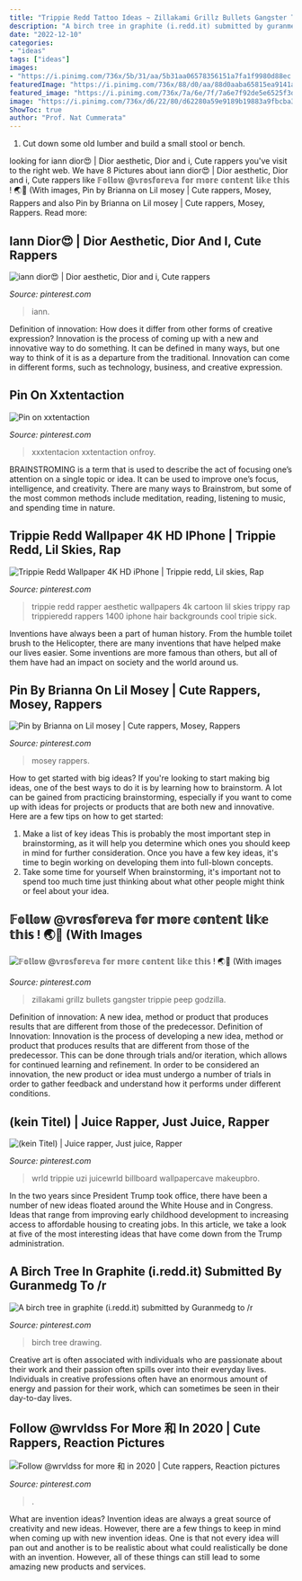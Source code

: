 ```yaml
---
title: "Trippie Redd Tattoo Ideas ~ Zillakami Grillz Bullets Gangster Trippie Peep Godzilla"
description: "A birch tree in graphite (i.redd.it) submitted by guranmedg to /r"
date: "2022-12-10"
categories:
- "ideas"
tags: ["ideas"]
images:
- "https://i.pinimg.com/736x/5b/31/aa/5b31aa06578356151a7fa1f9980d88ec.jpg"
featuredImage: "https://i.pinimg.com/736x/88/d0/aa/88d0aaba65815ea9141ac3d6eb1591ac.jpg"
featured_image: "https://i.pinimg.com/736x/7a/6e/7f/7a6e7f92de5e6525f3dc14ce7abeeb09.jpg"
image: "https://i.pinimg.com/736x/d6/22/80/d62280a59e9189b19883a9fbcba3a4b6.jpg"
ShowToc: true
author: "Prof. Nat Cummerata"
---
```



1. Cut down some old lumber and build a small stool or bench.

	

		
looking for iann dior😍 | Dior aesthetic, Dior and i, Cute rappers you've visit to the right web. We have 8 Pictures about iann dior😍 | Dior aesthetic, Dior and i, Cute rappers like 𝔽𝕠𝕝𝕝𝕠𝕨 @𝕧𝕣𝕠𝕤𝕗𝕠𝕣𝕖𝕧𝕒 𝕗𝕠𝕣 𝕞𝕠𝕣𝕖 𝕔𝕠𝕟𝕥𝕖𝕟𝕥 𝕝𝕚𝕜𝕖 𝕥𝕙𝕚𝕤 ! 🌏🖤 (With images, Pin by Brianna on Lil mosey | Cute rappers, Mosey, Rappers and also Pin by Brianna on Lil mosey | Cute rappers, Mosey, Rappers. Read more:
		
    
## Iann Dior😍 | Dior Aesthetic, Dior And I, Cute Rappers

<img loading=lazy src="https://i.pinimg.com/736x/b2/11/b0/b211b0c3cba7c443c71e0dd3fd9036d4.jpg" onerror="this.onerror=null;this.src='https://tse4.mm.bing.net/th?id=OIP.eWwvgZfhdhxG-POl6gYxwAHaJN&amp;pid=15.1';" alt="iann dior😍 | Dior aesthetic, Dior and i, Cute rappers">

_Source: pinterest.com_

>iann. 

	

Definition of innovation: How does it differ from other forms of creative expression?
Innovation is the process of coming up with a new and innovative way to do something. It can be defined in many ways, but one way to think of it is as a departure from the traditional. Innovation can come in different forms, such as technology, business, and creative expression.

    
## Pin On Xxtentaction

<img loading=lazy src="https://i.pinimg.com/736x/a4/f1/14/a4f11402460d519ce9b7da4daf94dcda.jpg" onerror="this.onerror=null;this.src='https://tse2.mm.bing.net/th?id=OIP.u6R3bPofH-3ti-LlI7mA0QHaNJ&amp;pid=15.1';" alt="Pin on xxtentaction">

_Source: pinterest.com_

>xxxtentacion xxtentaction onfroy. 

	

BRAINSTROMING is a term that is used to describe the act of focusing one’s attention on a single topic or idea. It can be used to improve one’s focus, intelligence, and creativity. There are many ways to Brainstrom, but some of the most common methods include meditation, reading, listening to music, and spending time in nature.

    
## Trippie Redd Wallpaper 4K HD IPhone | Trippie Redd, Lil Skies, Rap

<img loading=lazy src="https://i.pinimg.com/originals/2e/1b/27/2e1b2709c59d324cee57a9a0f659e6e9.jpg" onerror="this.onerror=null;this.src='https://tse1.mm.bing.net/th?id=OIP.qfWRXZX2flrcYH2nfxMzfgHaNK&amp;pid=15.1';" alt="Trippie Redd Wallpaper 4K HD iPhone | Trippie redd, Lil skies, Rap">

_Source: pinterest.com_

>trippie redd rapper aesthetic wallpapers 4k cartoon lil skies trippy rap trippieredd rappers 1400 iphone hair backgrounds cool tripie sick. 

	

Inventions have always been a part of human history. From the humble toilet brush to the Helicopter, there are many inventions that have helped make our lives easier. Some inventions are more famous than others, but all of them have had an impact on society and the world around us.

    
## Pin By Brianna On Lil Mosey | Cute Rappers, Mosey, Rappers

<img loading=lazy src="https://i.pinimg.com/736x/61/d5/7b/61d57b40f4229814a5bd2f3dae49f87f.jpg" onerror="this.onerror=null;this.src='https://tse4.mm.bing.net/th?id=OIP.aMWoDzjYtH6AkenhK6jmtAHaJI&amp;pid=15.1';" alt="Pin by Brianna on Lil mosey | Cute rappers, Mosey, Rappers">

_Source: pinterest.com_

>mosey rappers. 

	

How to get started with big ideas?
If you're looking to start making big ideas, one of the best ways to do it is by learning how to brainstorm. A lot can be gained from practicing brainstorming, especially if you want to come up with ideas for projects or products that are both new and innovative. Here are a few tips on how to get started: 
1. Make a list of key ideas 
This is probably the most important step in brainstorming, as it will help you determine which ones you should keep in mind for further consideration. Once you have a few key ideas, it's time to begin working on developing them into full-blown concepts. 
2. Take some time for yourself 
When brainstorming, it's important not to spend too much time just thinking about what other people might think or feel about your idea.

    
## 𝔽𝕠𝕝𝕝𝕠𝕨 @𝕧𝕣𝕠𝕤𝕗𝕠𝕣𝕖𝕧𝕒 𝕗𝕠𝕣 𝕞𝕠𝕣𝕖 𝕔𝕠𝕟𝕥𝕖𝕟𝕥 𝕝𝕚𝕜𝕖 𝕥𝕙𝕚𝕤 ! 🌏🖤 (With Images

<img loading=lazy src="https://i.pinimg.com/736x/88/d0/aa/88d0aaba65815ea9141ac3d6eb1591ac.jpg" onerror="this.onerror=null;this.src='https://tse3.mm.bing.net/th?id=OIP.aSzOrHfyCRhILXoqSZs3NAHaI_&amp;pid=15.1';" alt="𝔽𝕠𝕝𝕝𝕠𝕨 @𝕧𝕣𝕠𝕤𝕗𝕠𝕣𝕖𝕧𝕒 𝕗𝕠𝕣 𝕞𝕠𝕣𝕖 𝕔𝕠𝕟𝕥𝕖𝕟𝕥 𝕝𝕚𝕜𝕖 𝕥𝕙𝕚𝕤 ! 🌏🖤 (With images">

_Source: pinterest.com_

>zillakami grillz bullets gangster trippie peep godzilla. 

	

Definition of innovation: A new idea, method or product that produces results that are different from those of the predecessor.
Definition of Innovation: 
Innovation is the process of developing a new idea, method or product that produces results that are different from those of the predecessor. This can be done through trials and/or iteration, which allows for continued learning and refinement. In order to be considered an innovation, the new product or idea must undergo a number of trials in order to gather feedback and understand how it performs under different conditions.

    
## (kein Titel) | Juice Rapper, Just Juice, Rapper

<img loading=lazy src="https://i.pinimg.com/736x/5b/31/aa/5b31aa06578356151a7fa1f9980d88ec.jpg" onerror="this.onerror=null;this.src='https://tse3.mm.bing.net/th?id=OIP.1niFeWIXmhERGzpzDBQy1QHaLR&amp;pid=15.1';" alt="(kein Titel) | Juice rapper, Just juice, Rapper">

_Source: pinterest.com_

>wrld trippie uzi juicewrld billboard wallpapercave makeupbro. 

	

In the two years since President Trump took office, there have been a number of new ideas floated around the White House and in Congress. Ideas that range from improving early childhood development to increasing access to affordable housing to creating jobs. In this article, we take a look at five of the most interesting ideas that have come down from the Trump administration.

    
## A Birch Tree In Graphite (i.redd.it) Submitted By Guranmedg To /r

<img loading=lazy src="https://i.pinimg.com/736x/7a/6e/7f/7a6e7f92de5e6525f3dc14ce7abeeb09.jpg" onerror="this.onerror=null;this.src='https://tse4.mm.bing.net/th?id=OIP.d5Anv64X7N1CdQQyKeaI7QHaJ3&amp;pid=15.1';" alt="A birch tree in graphite (i.redd.it) submitted by Guranmedg to /r">

_Source: pinterest.com_

>birch tree drawing. 

	

Creative art is often associated with individuals who are passionate about their work and their passion often spills over into their everyday lives. Individuals in creative professions often have an enormous amount of energy and passion for their work, which can sometimes be seen in their day-to-day lives.

    
## Follow @wrvldss For More 和 In 2020 | Cute Rappers, Reaction Pictures

<img loading=lazy src="https://i.pinimg.com/736x/d6/22/80/d62280a59e9189b19883a9fbcba3a4b6.jpg" onerror="this.onerror=null;this.src='https://tse4.mm.bing.net/th?id=OIP.0jJJGil9m19OG1n7NFfhSQHaHT&amp;pid=15.1';" alt="Follow @wrvldss for more 和 in 2020 | Cute rappers, Reaction pictures">

_Source: pinterest.com_

>. 

	

What are invention ideas?
Invention ideas are always a great source of creativity and new ideas. However, there are a few things to keep in mind when coming up with new invention ideas. One is that not every idea will pan out and another is to be realistic about what could realistically be done with an invention. However, all of these things can still lead to some amazing new products and services.

